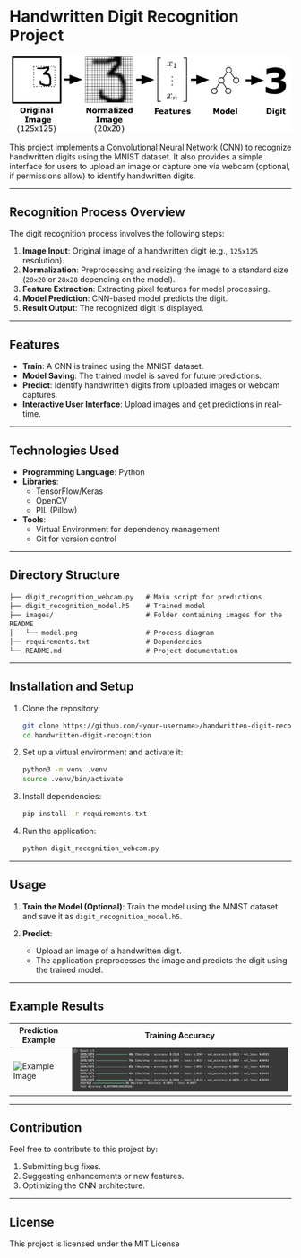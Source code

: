 # Handwritten Digit Recognition Project

![Digit Recognition Process](model.png)

This project implements a Convolutional Neural Network (CNN) to recognize handwritten digits using the MNIST dataset. It also provides a simple interface for users to upload an image or capture one via webcam (optional, if permissions allow) to identify handwritten digits.

---

## Recognition Process Overview
The digit recognition process involves the following steps:
1. **Image Input**: Original image of a handwritten digit (e.g., `125x125` resolution).
2. **Normalization**: Preprocessing and resizing the image to a standard size (`20x20` or `28x28` depending on the model).
3. **Feature Extraction**: Extracting pixel features for model processing.
4. **Model Prediction**: CNN-based model predicts the digit.
5. **Result Output**: The recognized digit is displayed.

---

## Features
- **Train**: A CNN is trained using the MNIST dataset.
- **Model Saving**: The trained model is saved for future predictions.
- **Predict**: Identify handwritten digits from uploaded images or webcam captures.
- **Interactive User Interface**: Upload images and get predictions in real-time.

---

## Technologies Used
- **Programming Language**: Python
- **Libraries**: 
  - TensorFlow/Keras
  - OpenCV
  - PIL (Pillow)
- **Tools**:
  - Virtual Environment for dependency management
  - Git for version control

---

## Directory Structure
```
├── digit_recognition_webcam.py   # Main script for predictions
├── digit_recognition_model.h5    # Trained model
├── images/                       # Folder containing images for the README
│   └── model.png                 # Process diagram
├── requirements.txt              # Dependencies
└── README.md                     # Project documentation
```

---

## Installation and Setup
1. Clone the repository:

   ```bash
   git clone https://github.com/<your-username>/handwritten-digit-recognition.git
   cd handwritten-digit-recognition
   ```

2. Set up a virtual environment and activate it:

   ```bash
   python3 -m venv .venv
   source .venv/bin/activate
   ```

3. Install dependencies:

   ```bash
   pip install -r requirements.txt
   ```

4. Run the application:

   ```bash
   python digit_recognition_webcam.py
   ```

---

## Usage
1. **Train the Model (Optional)**: 
   Train the model using the MNIST dataset and save it as `digit_recognition_model.h5`.

2. **Predict**:
   - Upload an image of a handwritten digit.
   - The application preprocesses the image and predicts the digit using the trained model.

---

## Example Results
| Prediction Example | Training Accuracy |
|--------------------|-------------------|
| ![Example Image](images/res.png) | ![Training Graph](acc.png) |

---

## Contribution
Feel free to contribute to this project by:
1. Submitting bug fixes.
2. Suggesting enhancements or new features.
3. Optimizing the CNN architecture.

---

## License
This project is licensed under the MIT License
